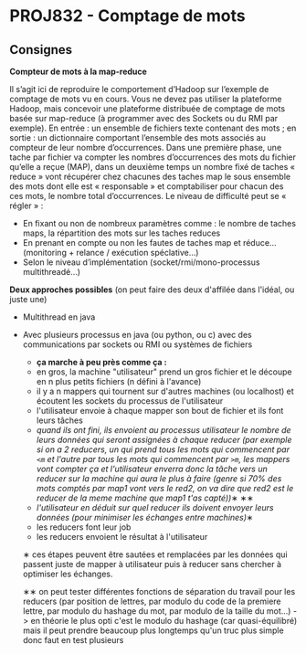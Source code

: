 # PROJ832 - Comptage de mots

## Consignes

**Compteur de mots à la map-reduce**

Il s’agit ici de reproduire le comportement d’Hadoop sur l’exemple de comptage de mots vu en cours. Vous ne devez pas utiliser la plateforme Hadoop, mais concevoir une plateforme distribuée de comptage de mots basée sur map-reduce (à programmer avec des Sockets ou du RMI par exemple). En entrée : un ensemble de fichiers texte contenant des mots ; en sortie : un dictionnaire comportant l’ensemble des mots associés au compteur de leur nombre d’occurrences. Dans une première phase, une tache par fichier va compter les nombres d’occurrences des mots du fichier qu’elle a reçue (MAP), dans un deuxième temps un nombre fixé de taches « reduce » vont récupérer chez chacunes des taches map le sous ensemble des mots dont elle est « responsable » et comptabiliser pour chacun des ces mots, le nombre total d’occurrences. Le niveau de difficulté peut se « régler » : 

- En fixant ou non de nombreux paramètres comme : le nombre de taches maps, la répartition des mots sur les taches reduces
- En prenant en compte ou non les fautes de taches map et réduce… (monitoring + relance / exécution spéclative…)
- Selon le niveau d’implémentation (socket/rmi/mono-processus multithreadé…)

**Deux approches possibles** (on peut faire des deux d'affilée dans l'idéal, ou juste une)

- Multithread en java
- Avec plusieurs processus en java (ou python, ou c) avec des communications par sockets ou RMI ou systèmes de fichiers
    - **ça marche à peu près comme ça :**
    - en gros, la machine "utilisateur" prend un gros fichier et le découpe en n plus petits fichiers (n défini à l'avance)
    - il y a n mappers qui tournent sur d'autres machines (ou localhost) et écoutent les sockets du processus de l'utilisateur
    - l'utilisateur envoie à chaque mapper son bout de fichier et ils font leurs tâches
    - _quand ils ont fini, ils envoient au processus utilisateur le nombre de leurs données qui seront assignées à chaque reducer (par exemple si on a 2 reducers, un qui prend tous les mots qui commencent par `<m` et l'autre par tous les mots qui commencent par `>m`, les mappers vont compter ça et l'utilisateur enverra donc la tâche vers un reducer sur la machine qui aura le plus à faire (genre si 70% des mots comptés par map1 vont vers le red2, on va dire que red2 est le reducer de la meme machine que map1 t'as capté))_∗ ∗∗
    - _l'utilisateur en déduit sur quel reducer ils doivent envoyer leurs données (pour minimiser les échanges entre machines)_∗
    - les reducers font leur job
    - les reducers envoient le résultat à l'utilisateur

    ∗ ces étapes peuvent être sautées et remplacées par les données qui passent juste de mapper à utilisateur puis à reducer sans chercher à optimiser les échanges.
  
    ∗∗ on peut tester différentes fonctions de séparation du travail pour les reducers (par position de lettres, par modulo du code de la premiere lettre, par modulo du hashage du mot, par modulo de la taille du mot...) -> en théorie le plus opti c'est le modulo du hashage (car quasi-équilibré) mais il peut prendre beaucoup plus longtemps qu'un truc plus simple donc faut en test plusieurs
